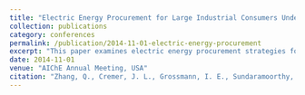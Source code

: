 ```yaml
---
title: "Electric Energy Procurement for Large Industrial Consumers Under Uncertainty in Electricity Price and Product Demand"
collection: publications
category: conferences
permalink: /publication/2014-11-01-electric-energy-procurement
excerpt: "This paper examines electric energy procurement strategies for large industrial consumers, considering uncertainties in electricity prices and product demand. The approach balances cost efficiency with risk mitigation."
date: 2014-11-01
venue: "AIChE Annual Meeting, USA"
citation: "Zhang, Q., Cremer, J. L., Grossmann, I. E., Sundaramoorthy, A., & Pinto, J. M. (2014). 'Electric Energy Procurement for Large Industrial Consumers Under Uncertainty in Electricity Price and Product Demand.' AIChE Annual Meeting, USA, 366568."
---
```


